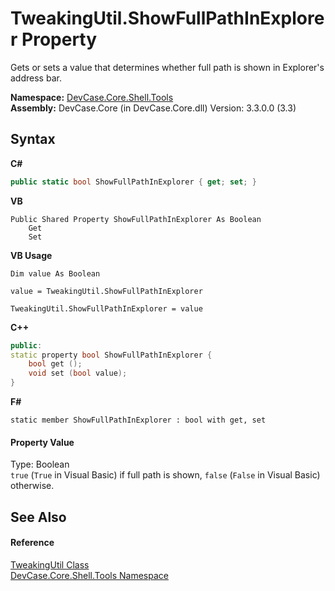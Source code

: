 # TweakingUtil.ShowFullPathInExplorer Property 
 

Gets or sets a value that determines whether full path is shown in Explorer's address bar.

**Namespace:**&nbsp;<a href="N_DevCase_Core_Shell_Tools">DevCase.Core.Shell.Tools</a><br />**Assembly:**&nbsp;DevCase.Core (in DevCase.Core.dll) Version: 3.3.0.0 (3.3)

## Syntax

**C#**<br />
``` C#
public static bool ShowFullPathInExplorer { get; set; }
```

**VB**<br />
``` VB
Public Shared Property ShowFullPathInExplorer As Boolean
	Get
	Set
```

**VB Usage**<br />
``` VB Usage
Dim value As Boolean

value = TweakingUtil.ShowFullPathInExplorer

TweakingUtil.ShowFullPathInExplorer = value
```

**C++**<br />
``` C++
public:
static property bool ShowFullPathInExplorer {
	bool get ();
	void set (bool value);
}
```

**F#**<br />
``` F#
static member ShowFullPathInExplorer : bool with get, set

```


#### Property Value
Type: Boolean<br />`true` (`True` in Visual Basic) if full path is shown, `false` (`False` in Visual Basic) otherwise.

## See Also


#### Reference
<a href="T_DevCase_Core_Shell_Tools_TweakingUtil">TweakingUtil Class</a><br /><a href="N_DevCase_Core_Shell_Tools">DevCase.Core.Shell.Tools Namespace</a><br />